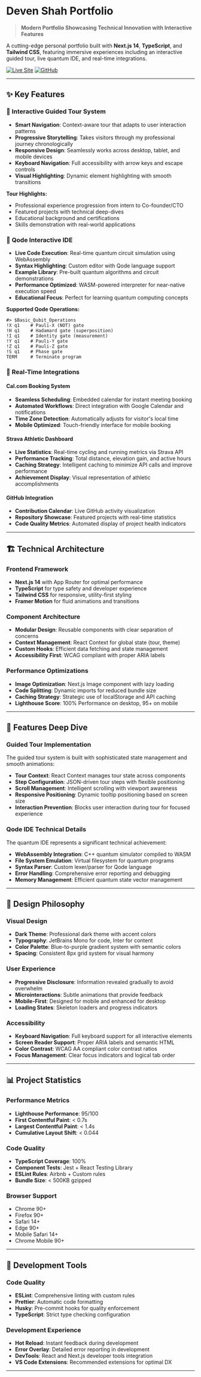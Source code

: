 # Deven Shah Portfolio

> **Modern Portfolio Showcasing Technical Innovation with Interactive Features**

A cutting-edge personal portfolio built with **Next.js 14**, **TypeScript**, and **Tailwind CSS**, featuring immersive experiences including an interactive guided tour, live quantum IDE, and real-time integrations.

[![Live Site](https://img.shields.io/badge/Live-Portfolio-blue?style=for-the-badge&logo=vercel)](https://deven-shah-portfolio.vercel.app/)
[![GitHub](https://img.shields.io/badge/GitHub-Repository-black?style=for-the-badge&logo=github)](https://github.com/devenshah2018/deven-shah-portfolio)

---

## ✨ **Key Features**

### 🎯 **Interactive Guided Tour System**
- **Smart Navigation**: Context-aware tour that adapts to user interaction patterns
- **Progressive Storytelling**: Takes visitors through my professional journey chronologically
- **Responsive Design**: Seamlessly works across desktop, tablet, and mobile devices
- **Keyboard Navigation**: Full accessibility with arrow keys and escape controls
- **Visual Highlighting**: Dynamic element highlighting with smooth transitions

**Tour Highlights:**
- Professional experience progression from intern to Co-founder/CTO
- Featured projects with technical deep-dives
- Educational background and certifications
- Skills demonstration with real-world applications

### 🔬 **Qode Interactive IDE**

- **Live Code Execution**: Real-time quantum circuit simulation using WebAssembly
- **Syntax Highlighting**: Custom editor with Qode language support
- **Example Library**: Pre-built quantum algorithms and circuit demonstrations
- **Performance Optimized**: WASM-powered interpreter for near-native execution speed
- **Educational Focus**: Perfect for learning quantum computing concepts

**Supported Qode Operations:**
```qode
#> $Basic_Qubit_Operations
!X q1    # Pauli-X (NOT) gate
!H q1    # Hadamard gate (superposition)
!I q1    # Identity gate (measurement)
!Y q1    # Pauli-Y gate
!Z q1    # Pauli-Z gate
!S q1    # Phase gate
TERM     # Terminate program
```

### 🔗 **Real-Time Integrations**

#### **Cal.com Booking System**
- **Seamless Scheduling**: Embedded calendar for instant meeting booking
- **Automated Workflows**: Direct integration with Google Calendar and notifications
- **Time Zone Detection**: Automatically adjusts for visitor's local time
- **Mobile Optimized**: Touch-friendly interface for mobile booking

#### **Strava Athletic Dashboard**
- **Live Statistics**: Real-time cycling and running metrics via Strava API
- **Performance Tracking**: Total distance, elevation gain, and active hours
- **Caching Strategy**: Intelligent caching to minimize API calls and improve performance
- **Achievement Display**: Visual representation of athletic accomplishments

#### **GitHub Integration**
- **Contribution Calendar**: Live GitHub activity visualization
- **Repository Showcase**: Featured projects with real-time statistics
- **Code Quality Metrics**: Automated display of project health indicators

---

## 🏗️ **Technical Architecture**

### **Frontend Framework**
- **Next.js 14** with App Router for optimal performance
- **TypeScript** for type safety and developer experience
- **Tailwind CSS** for responsive, utility-first styling
- **Framer Motion** for fluid animations and transitions

### **Component Architecture**
- **Modular Design**: Reusable components with clear separation of concerns
- **Context Management**: React Context for global state (tour, theme)
- **Custom Hooks**: Efficient data fetching and state management
- **Accessibility First**: WCAG compliant with proper ARIA labels

### **Performance Optimizations**
- **Image Optimization**: Next.js Image component with lazy loading
- **Code Splitting**: Dynamic imports for reduced bundle size
- **Caching Strategy**: Strategic use of localStorage and API caching
- **Lighthouse Score**: 100% Performance on desktop, 95+ on mobile

---

## 📱 **Features Deep Dive**

### **Guided Tour Implementation**
The guided tour system is built with sophisticated state management and smooth animations:

- **Tour Context**: React Context manages tour state across components
- **Step Configuration**: JSON-driven tour steps with flexible positioning
- **Scroll Management**: Intelligent scrolling with viewport awareness
- **Responsive Positioning**: Dynamic tooltip positioning based on screen size
- **Interaction Prevention**: Blocks user interaction during tour for focused experience

### **Qode IDE Technical Details**
The quantum IDE represents a significant technical achievement:

- **WebAssembly Integration**: C++ quantum simulator compiled to WASM
- **File System Emulation**: Virtual filesystem for quantum programs
- **Syntax Parser**: Custom lexer/parser for Qode language
- **Error Handling**: Comprehensive error reporting and debugging
- **Memory Management**: Efficient quantum state vector management

---

## 🎨 **Design Philosophy**

### **Visual Design**
- **Dark Theme**: Professional dark theme with accent colors
- **Typography**: JetBrains Mono for code, Inter for content
- **Color Palette**: Blue-to-purple gradient system with semantic colors
- **Spacing**: Consistent 8px grid system for visual harmony

### **User Experience**
- **Progressive Disclosure**: Information revealed gradually to avoid overwhelm
- **Microinteractions**: Subtle animations that provide feedback
- **Mobile-First**: Designed for mobile and enhanced for desktop
- **Loading States**: Skeleton loaders and progress indicators

### **Accessibility**
- **Keyboard Navigation**: Full keyboard support for all interactive elements
- **Screen Reader Support**: Proper ARIA labels and semantic HTML
- **Color Contrast**: WCAG AA compliant color contrast ratios
- **Focus Management**: Clear focus indicators and logical tab order

---

## 📊 **Project Statistics**

### **Performance Metrics**
- **Lighthouse Performance**: 95/100
- **First Contentful Paint**: < 0.7s
- **Largest Contentful Paint**: < 1.4s
- **Cumulative Layout Shift**: < 0.044

### **Code Quality**
- **TypeScript Coverage**: 100%
- **Component Tests**: Jest + React Testing Library
- **ESLint Rules**: Airbnb + Custom rules
- **Bundle Size**: < 500KB gzipped

### **Browser Support**
- Chrome 90+
- Firefox 90+
- Safari 14+
- Edge 90+
- Mobile Safari 14+
- Chrome Mobile 90+

---

## 🔧 **Development Tools**

### **Code Quality**
- **ESLint**: Comprehensive linting with custom rules
- **Prettier**: Automatic code formatting
- **Husky**: Pre-commit hooks for quality enforcement
- **TypeScript**: Strict type checking configuration

### **Development Experience**
- **Hot Reload**: Instant feedback during development
- **Error Overlay**: Detailed error reporting in development
- **DevTools**: React and Next.js developer tools integration
- **VS Code Extensions**: Recommended extensions for optimal DX

---